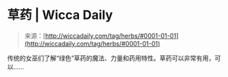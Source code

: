 <!--yml

category: 未分类

date: 2024-06-12 18:25:18

-->

# 草药 | Wicca Daily

> 来源：[http://wiccadaily.com/tag/herbs/#0001-01-01](http://wiccadaily.com/tag/herbs/#0001-01-01)

传统的女巫们了解“绿色”草药的魔法、力量和药用特性。草药可以非常有用，可以……
